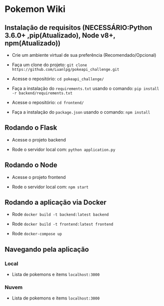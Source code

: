 # Pokemon Wiki

## Instalação de requisitos (NECESSÁRIO:Python 3.6.0+ ,pip(Atualizado), Node v8+, npm(Atualizado))

- Crie um ambiente virtual de sua preferência (Recomendado/Opcional)

- Faça um clone do projeto: `git clone https://github.com/Luanlpg/pokeapi_challenge.git`

- Acesse o repositório: `cd pokeapi_challenge/`

- Faça a instalação do `requirements.txt` usando o comando: `pip install -r backend/requirements.txt`

- Acesse o repositório: `cd frontend/`

- Faça a instalação do `package.json` usando o comando: `npm install`

## Rodando o Flask

- Acesse o projeto backend

- Rode o servidor local com: `python application.py`

## Rodando o Node

- Acesse o projeto frontend

- Rode o servidor local com: `npm start`

## Rodando a aplicação via Docker

- Rode `docker build -t backend:latest backend`

- Rode `docker build -t frontend:latest frontend`

- Rode `docker-compose up`

## Navegando pela aplicação

### Local

- Lista de pokemons e items `localhost:3000`

### Nuvem

- Lista de pokemons e items `localhost:3000`

